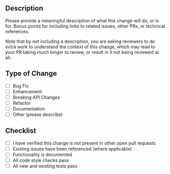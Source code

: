 ## Description

Please provide a meaningful description of what this change will do, or is for. Bonus points for including links to related issues, other PRs, or technical references.

Note that by _not_ including a description, you are asking reviewers to do extra work to understand the context of this change, which may lead to your PR taking much longer to review, or result in it not being reviewed at all.

## Type of Change

-   [ ] Bug Fix
-   [ ] Enhancement
-   [ ] Breaking API Changes
-   [ ] Refactor
-   [ ] Documentation
-   [ ] Other (please describe)

## Checklist

-   [ ] I have verified this change is not present in other open pull requests
-   [ ] Existing issues have been referenced (where applicable)
-   [ ] Functionality is documented
-   [ ] All code style checks pass
-   [ ] All new and existing tests pass
